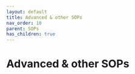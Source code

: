 ```yaml
---
layout: default
title: Advanced & other SOPs
nav_order: 10
parent: SOPs
has_children: true
---
```

# Advanced & other SOPs